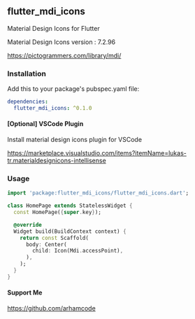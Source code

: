 ## flutter_mdi_icons

Material Design Icons for Flutter

Material Design Icons version : 7.2.96

https://pictogrammers.com/library/mdi/

### Installation

Add this to your package's pubspec.yaml file:

```yaml
dependencies:
  flutter_mdi_icons: ^0.1.0
```

#### [Optional] VSCode Plugin
Install material design icons plugin for VSCode

https://marketplace.visualstudio.com/items?itemName=lukas-tr.materialdesignicons-intellisense

### Usage

```dart
import 'package:flutter_mdi_icons/flutter_mdi_icons.dart';

class HomePage extends StatelessWidget {
  const HomePage({super.key});

  @override
  Widget build(BuildContext context) {
    return const Scaffold(
      body: Center(
        child: Icon(Mdi.accessPoint),
      ),
    );
  }
}
```

#### Support Me

https://github.com/arhamcode
